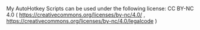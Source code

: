My AutoHotkey Scripts can be used under the following license:
CC BY-NC 4.0 ( https://creativecommons.org/licenses/by-nc/4.0/ ,
 https://creativecommons.org/licenses/by-nc/4.0/legalcode )
